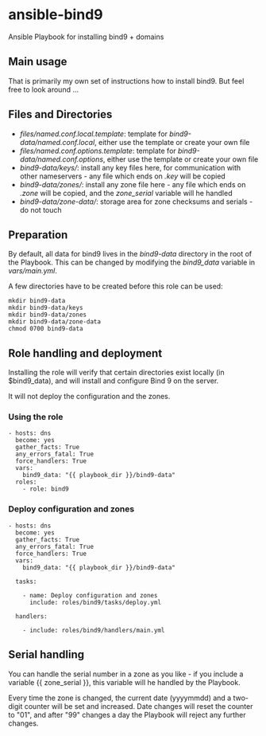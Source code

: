 # ansible-bind9

Ansible Playbook for installing bind9 + domains

## Main usage

That is primarily my own set of instructions how to install bind9. But feel free to look around ...


## Files and Directories

* _files/named.conf.local.template_: template for _bind9-data/named.conf.local_, either use the template or create your own file
* _files/named.conf.options.template_: template for _bind9-data/named.conf.options_, either use the template or create your own file
* _bind9-data/keys/_: install any key files here, for communication with other nameservers - any file which ends on _.key_ will be copied
* _bind9-data/zones/_: install any zone file here - any file which ends on _.zone_ will be copied, and the _zone_serial_ variable will he handled
* _bind9-data/zone-data/_: storage area for zone checksums and serials - do not touch


## Preparation

By default, all data for bind9 lives in the _bind9-data_ directory in the root of the Playbook. This can be changed by modifying the _bind9_data_ variable in _vars/main.yml_.

A few directories have to be created before this role can be used:

```
mkdir bind9-data
mkdir bind9-data/keys
mkdir bind9-data/zones
mkdir bind9-data/zone-data
chmod 0700 bind9-data
```


## Role handling and deployment

Installing the role will verify that certain directories exist locally (in $bind9_data), and will install and configure Bind 9 on the server.

It will not deploy the configuration and the zones.

### Using the role

```
- hosts: dns
  become: yes
  gather_facts: True
  any_errors_fatal: True
  force_handlers: True
  vars:
    bind9_data: "{{ playbook_dir }}/bind9-data"
  roles:
    - role: bind9
```

### Deploy configuration and zones

```
- hosts: dns
  become: yes
  gather_facts: True
  any_errors_fatal: True
  force_handlers: True
  vars:
    bind9_data: "{{ playbook_dir }}/bind9-data"

  tasks:

    - name: Deploy configuration and zones
      include: roles/bind9/tasks/deploy.yml

  handlers:

    - include: roles/bind9/handlers/main.yml
```



## Serial handling

You can handle the serial number in a zone as you like - if you include a variable {{ zone_serial }}, this variable will he handled by the Playbook.

Every time the zone is changed, the current date (yyyymmdd) and a two-digit counter will be set and increased. Date changes will reset the counter to "01", and after "99" changes a day the Playbook will reject any further changes.
